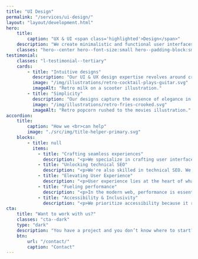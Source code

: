 ```yaml
---
title: "UI Design"
permalink: "/services/ui-design/"
layout: "layout/development.html"
hero:
    title:
        caption: "UX & UI <span class='highlighted'>Design</span>"
    description: "We create minimalistic and functional user interfaces."
    classes: "hero--center hero--font-size:small hero--padding-block:small"
testimonial:
    classes: "l-testimonial--tertiary"
    cards:
        - title: "Intuitive designs"
          description: "Our UI & UX design expertise revolves around creating digital spaces that users love to explore. We specialize in crafting intuitive interfaces that guide users effortlessly through every interaction."
          image: "/img/illustrations/retro-cocktail-plays-guitar.svg"
          imageAlt: "Retro milk on a scooter illustration."
        - title: "Simplicity"
          description: "Our designs capture the essence of elegance in layouts and simplicity in navigation, all working harmoniously to elevate user satisfaction."
          image: "/img/illustrations/retro-fries-crooked.svg"
          imageAlt: "Retro popcorn rushed to the movies illustration."
accordion:
    title:
        caption: "How we <br>can help"
        image: "./src/img/title-helper-primary.svg"
    blocks:
        - title: null
          items:
            - title: "Crafting seamless experiences"
              description: "<p>We specialize in crafting user interfaces that are both straightforward and robust. Our designs are tailored for user-friendliness, ensuring a smooth and effortless journey for every visitor.</p>"
            - title: "Unlocking technical SEO"
              description: "<p>We're also skilled in technical SEO. We fine-tune websites with precision to boost their visibility on search engines. Whether it's tweaking the structure or optimizing the code, we're all about making your site easier to find.</p>"
            - title: "Elevating User Experience"
              description: "<p>User experience lies at the heart of what we do. Armed with an arsenal of user-centric design patterns. Our goal is to make every interaction intuitive and gratifying.</p>"
            - title: "Fueling performance"
              description: "<p>In the modern web, performance is essential. We optimize your site or application for the needs of the end-user. We don't add bloat and follow current practices.</p>"
            - title: "Accessibility & Inclusivity"
              description: "<p>We prioritize accessibility because it reflects our belief in equal opportunities for all users. If needed we follow the WCAG standard.</p>"
cta:
    title: "Want to work with us?"
    classes: "cta--dark"
    type: "dark"
    description: "You have a project and you don’t know where to start? Feel free to contact us to discuss you project’s details. Maybe we can help you."
    btn:
        url: "/contact/"
        caption: "Contact"
---
```

